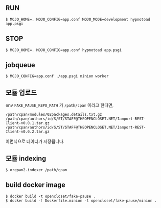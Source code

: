 RUN
----

    $ MOJO_HOME=. MOJO_CONFIG=app.conf MOJO_MODE=development hypnotoad app.psgi

STOP
-----

    $ MOJO_HOME=. MOJO_CONFIG=app.conf hypnotoad app.psgi

## jobqueue ##

    $ MOJO_CONFIG=app.conf ./app.psgi minion worker

## 모듈 업로드 ##

env `FAKE_PAUSE_REPO_PATH` 가 `/path/cpan` 이라고 한다면,

```
/path/cpan/modules/02packages.details.txt.gz
/path/cpan/authors/id/S/ST/STAFF@THEOPENCLOSET.NET/Iamport-REST-Client-v0.0.1.tar.gz
/path/cpan/authors/id/S/ST/STAFF@THEOPENCLOSET.NET/Iamport-REST-Client-v0.0.2.tar.gz
```

이런식으로 데이터가 저장됩니다.

## 모듈 indexing ##

    $ orepan2-indexer /path/cpan

## build docker image ##

    $ docker build -t opencloset/fake-pause .
    $ docker build -f Dockerfile.minion -t opencloset/fake-pause/minion .
